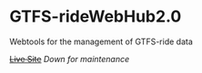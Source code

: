 # GTFS-rideWebHub2.0
Webtools for the management of GTFS-ride data

~~[Live Site](http://webhub.gtfs-ride.org/)~~ _Down for maintenance_
